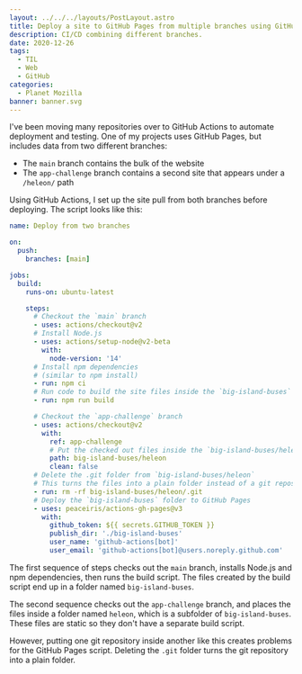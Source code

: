```yaml
---
layout: ../../../layouts/PostLayout.astro
title: Deploy a site to GitHub Pages from multiple branches using GitHub Actions
description: CI/CD combining different branches.
date: 2020-12-26
tags:
  - TIL
  - Web
  - GitHub
categories:
  - Planet Mozilla
banner: banner.svg
---
```


I've been moving many repositories over to GitHub Actions to automate deployment and testing. One of my projects uses GitHub Pages, but includes data from two different branches:

- The `main` branch contains the bulk of the website
- The `app-challenge` branch contains a second site that appears under a `/heleon/` path

Using GitHub Actions, I set up the site pull from both branches before deploying. The script looks like this:

```yaml
name: Deploy from two branches

on:
  push:
    branches: [main]

jobs:
  build:
    runs-on: ubuntu-latest

    steps:
      # Checkout the `main` branch
      - uses: actions/checkout@v2
      # Install Node.js
      - uses: actions/setup-node@v2-beta
        with:
          node-version: '14'
      # Install npm dependencies
      # (similar to npm install)
      - run: npm ci
      # Run code to build the site files inside the `big-island-buses` folder
      - run: npm run build

      # Checkout the `app-challenge` branch
      - uses: actions/checkout@v2
        with:
          ref: app-challenge
          # Put the checked out files inside the `big-island-buses/heleon` folder
          path: big-island-buses/heleon
          clean: false
      # Delete the .git folder from `big-island-buses/heleon`
      # This turns the files into a plain folder instead of a git repository
      - run: rm -rf big-island-buses/heleon/.git
      # Deploy the `big-island-buses` folder to GitHub Pages
      - uses: peaceiris/actions-gh-pages@v3
        with:
          github_token: ${{ secrets.GITHUB_TOKEN }}
          publish_dir: './big-island-buses'
          user_name: 'github-actions[bot]'
          user_email: 'github-actions[bot]@users.noreply.github.com'
```

The first sequence of steps checks out the `main` branch, installs Node.js and npm dependencies, then runs the build script. The files created by the build script end up in a folder named `big-island-buses`.

The second sequence checks out the `app-challenge` branch, and places the files inside a folder named `heleon`, which is a subfolder of `big-island-buses`. These files are static so they don't have a separate build script.

However, putting one git repository inside another like this creates problems for the GitHub Pages script. Deleting the `.git` folder turns the git repository into a plain folder.
